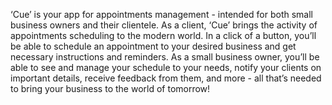‘Cue’ is your app for appointments management - intended for both small business owners and their clientele. 
As a client, ‘Cue’ brings the activity of appointments scheduling to the modern world. In a click of a button, you’ll be able to schedule an appointment to your desired business and get necessary instructions and reminders.
As a small business owner, you’ll be able to see and manage your schedule to your needs, notify your clients on important details, receive feedback from them, and more - all that’s needed to bring your business to the world of tomorrow!

